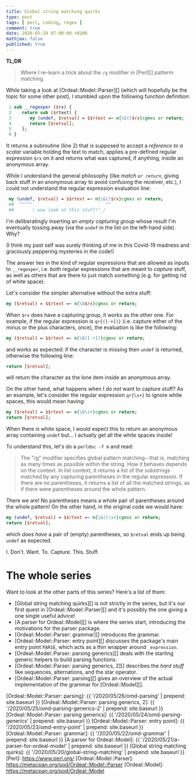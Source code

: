 ```yaml
---
title: Global string matching quirks
type: post
tags: [ perl, coding, regex ]
comment: true
date: 2020-05-20 07:00:00 +0200
mathjax: false
published: true
---
```


**TL;DR**

> Where I re-learn a trick about the `/g` modifier in [Perl][] patterm
> matching.

While taking a look at [Ordeal::Model::Parser][] (which will hopefully
be the topic for some other post), I stumbled upon the following
function definition:

```perl
 1 sub __regexper ($rx) {
 2    return sub ($rtext) {
 3       my (undef, $retval) = $$rtext =~ m{\G()$rx}cgmxs or return;
 4       return [$retval];
 5    };
 6 }
```

It returns a subroutine (line 2) that is supposed to accept a *reference
to a scalar* variable holding the text to match, applies a pre-defined
regular expression `$rx` on it and returns what was captured, if
anything, inside an anonymous array.

While I understand the general philosophy (like *match `or return`*,
giving back stuff in an anonymous array to avoid confusing the receiver,
etc.), I could not understand the regular expression evaluation line:

```perl
 my (undef, $retval) = $$rtext =~ m{\G()$rx}cgmxs or return;
 ##  ^^^^^                            ^^
 ##       \_wow look at this stuff!!_/  
```

I'm deliberatingly inserting an *empty capturing group* whose result I'm
eventually tossing away (via the `undef` in the list on the left-hand
side). Why?

(I think my past self was surely thinking of me in this Covid-19 madness
and graciously peppering mysteries in the code!)

The answer lies in the kind of regular expressions that are allowed as
inputs to `__regexper`, i.e. *both* regular expressions that are meant
to *capture* stuff, as well as others that are there to just match
something (e.g. for getting rid of white space).

Let's consider the simpler alternative without the extra stuff:

```perl
my ($retval) = $$rtext =~ m{\G$rx}cgmxs or return;
```

When `$rx` does have a capturing group, it works as the other one. For
example, if the regular expression is `qr{([-+])}` (i.e. capture either
of the minus or the plus characters, once), the evaluation is like the
following:

```perl
my ($retval) = $$rtext =~ m{\G([-+])}cgmxs or return;
```

and works as expected: if the character is missing then `undef` is
returned, otherwise the following line:

```perl
return [$retval];
```

will return the character as the lone item inside an anonymous array.

On the other hand, what happens when I *do not* want to capture stuff?
As an example, let's consider the regular expression `qr{\s+}` to ignore
white spaces, this would mean having:

```perl
my ($retval) = $$rtext =~ m{\G\s+}cgmxs or return;
return [$retval];
```

When there *is* white space, I would expect this to return an anonymous
array containing `undef` but... I actually get all the white spaces
inside!

To understand this, let's do a `perldoc -f m` and read:

> The "/g" modifier specifies global pattern matching--that is, matching
> as many times as possible within the string. How it behaves depends on
> the context. In list context, it returns a list of the substrings
> matched by any capturing parentheses in the regular expression. If
> there are no parentheses, it returns a list of all the matched
> strings, as if there were parentheses around the whole pattern.

There we are! No parentheses means a whole pair of parentheses around
the whole pattern! On the other hand, in the original code we would
have:

```perl
my (undef, $retval) = $$rtext =~ m{\G()\s+}cgmxs or return;
return [$retval];
```

which *does have* a pair of (empty) parentheses, so `$retval` ends up
being `undef` as expected.

I. Don't. Want. To. Capture. This. Stuff.

# The whole series

Want to look at the other parts of this series? Here's a list of them:

- [Global string matching quirks][] is not strictly in the series, but
  it's our first quest in [Ordeal::Model::Parser][] and it's possibly
  the one giving a one single useful advice!
- [A parser for Ordeal::Model][] is where the series start, introducing
  the motivations for the parser package.
- [Ordeal::Model::Parser: grammar][] introduces the grammar.
- [Ordeal::Model::Parser: entry point][] discusses the package's main
  entry point `PARSE`, which acts as a thin wrapper around
  `_expression`.
- [Ordeal::Model::Parser: parsing generics][] deals with the starting
  generic helpers to build parsing functions.
- [Ordeal::Model::Parser: parsing generics, 2][] describes the *hard
  stuff* like sequences, alternations, and the star operator.
- [Ordeal::Model::Parser: parsing][] gives an overview of the actual
  implementation of the grammar for [Ordeal::Model][].

[Ordeal::Model::Parser: parsing]: {{ '/2020/05/26/omd-parsing' | prepend: site.baseurl }}
[Ordeal::Model::Parser: parsing generics, 2]: {{ '/2020/05/25/omd-parsing-generics-2' | prepend: site.baseurl }}
[Ordeal::Model::Parser: parsing generics]: {{ '/2020/05/24/omd-parsing-generics' | prepend: site.baseurl }}
[Ordeal::Model::Parser: entry point]: {{ '/2020/05/23/omd-entry-point' | prepend: site.baseurl }}
[Ordeal::Model::Parser: grammar]: {{ '/2020/05/22/omd-grammar' | prepend: site.baseurl }}
[A parser for Ordeal::Model]: {{ '/2020/05/21/a-parser-for-ordeal-model' | prepend: site.baseurl }}
[Global string matching quirks]: {{ '/2020/05/20/global-string-matching' | prepend: site.baseurl }}
[Perl]: https://www.perl.org/
[Ordeal::Model::Parser]: https://metacpan.org/pod/Ordeal::Model::Parser
[Ordeal::Model]: https://metacpan.org/pod/Ordeal::Model
